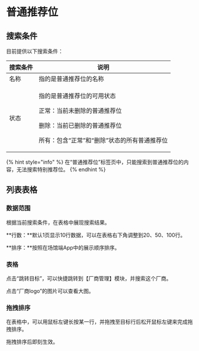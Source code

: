 # 普通推荐位

## 搜索条件

目前提供以下搜索条件：

| 搜索条件 | 说明                                                                                            |
| ---- | --------------------------------------------------------------------------------------------- |
| 名称   | 指的是普通推荐位的名称                                                                                   |
| 状态   | <p>指的是普通推荐位的可用状态</p><p>正常：当前未删除的普通推荐位</p><p>删除：当前已删除的普通推荐位</p><p>所有：包含“正常”和“删除”状态的所有普通推荐位</p> |

{% hint style="info" %}
在“普通推荐位”标签页中，只能搜索到普通推荐位的内容，无法搜索特别推荐位。
{% endhint %}

## 列表表格

### 数据范围

根据当前搜索条件，在表格中展现搜索结果。

**行数：**默认1页显示10行数据，可以在表格右下角调整到20、50、100行。

**排序：**按照在场馆端App中的展示顺序排序。

### 表格

点击“跳转目标”，可以快捷跳转到【厂商管理】模块，并搜索这个厂商。

点击“厂商logo”的图片可以查看大图。

### 拖拽排序

在表格中，可以用鼠标左键长按某一行，并拖拽至目标行后松开鼠标左键来完成拖拽排序。

拖拽排序后即刻生效。
